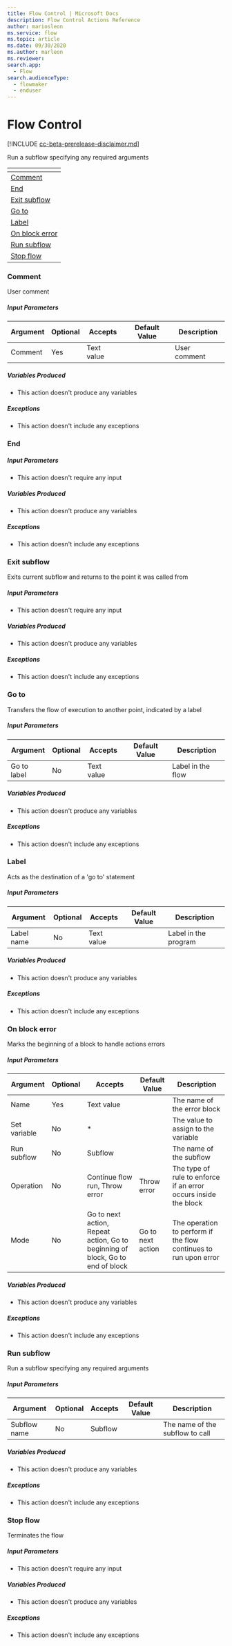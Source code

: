 ```yaml
---
title: Flow Control | Microsoft Docs
description: Flow Control Actions Reference
author: mariosleon
ms.service: flow
ms.topic: article
ms.date: 09/30/2020
ms.author: marleon
ms.reviewer:
search.app: 
  - Flow
search.audienceType: 
  - flowmaker
  - enduser
---
```


# Flow Control

[!INCLUDE [cc-beta-prerelease-disclaimer.md](../../../includes/cc-beta-prerelease-disclaimer.md)]

Run a subflow specifying any required arguments

|<!-- --> |
|-----|
|[Comment](#comment)|
|[End](#end)|
|[Exit subflow](#exitfunction)|
|[Go to](#goto)|
|[Label](#label)|
|[On block error](#block)|
|[Run subflow](#callfunction)|
|[Stop flow](#exit)|

### <a name="comment"></a> Comment
User comment

##### Input Parameters
|Argument|Optional|Accepts|Default Value|Description|
|-----|-----|-----|-----|-----|
|Comment|Yes|Text value||User comment|


##### Variables Produced
- This action doesn't produce any variables

##### <a name="comment_onerror"></a> Exceptions
- This action doesn't include any exceptions
### <a name="end"></a> End


##### Input Parameters
- This action doesn't require any input

##### Variables Produced
- This action doesn't produce any variables

##### <a name="end_onerror"></a> Exceptions
- This action doesn't include any exceptions
### <a name="exitfunction"></a> Exit subflow
Exits current subflow and returns to the point it was called from

##### Input Parameters
- This action doesn't require any input

##### Variables Produced
- This action doesn't produce any variables

##### <a name="exitfunction_onerror"></a> Exceptions
- This action doesn't include any exceptions
### <a name="goto"></a> Go to
Transfers the flow of execution to another point, indicated by a label

##### Input Parameters
|Argument|Optional|Accepts|Default Value|Description|
|-----|-----|-----|-----|-----|
|Go to label|No|Text value||Label in the flow|


##### Variables Produced
- This action doesn't produce any variables

##### <a name="goto_onerror"></a> Exceptions
- This action doesn't include any exceptions
### <a name="label"></a> Label
Acts as the destination of a 'go to' statement

##### Input Parameters
|Argument|Optional|Accepts|Default Value|Description|
|-----|-----|-----|-----|-----|
|Label name|No|Text value||Label in the program|


##### Variables Produced
- This action doesn't produce any variables

##### <a name="label_onerror"></a> Exceptions
- This action doesn't include any exceptions

### <a name="block"></a> On block error
Marks the beginning of a block to handle actions errors

##### Input Parameters
|Argument|Optional|Accepts|Default Value|Description|
|-----|-----|-----|-----|-----|
|Name|Yes|Text value||The name of the error block|
|Set variable|No|*||The value to assign to the variable|
|Run subflow|No|Subflow||The name of the subflow|
|Operation|No|Continue flow run, Throw error|Throw error|The type of rule to enforce if an error occurs inside the block|
|Mode|No|Go to next action, Repeat action, Go to beginning of block, Go to end of block|Go to next action|The operation to perform if the flow continues to run upon error|

##### Variables Produced
- This action doesn't produce any variables

##### <a name="block_onerror"></a> Exceptions
- This action doesn't include any exceptions

### <a name="callfunction"></a> Run subflow
Run a subflow specifying any required arguments

##### Input Parameters
|Argument|Optional|Accepts|Default Value|Description|
|-----|-----|-----|-----|-----|
|Subflow name|No|Subflow||The name of the subflow to call|


##### Variables Produced
- This action doesn't produce any variables

##### <a name="callfunction_onerror"></a> Exceptions
- This action doesn't include any exceptions
### <a name="exit"></a> Stop flow
Terminates the flow

##### Input Parameters
- This action doesn't require any input

##### Variables Produced
- This action doesn't produce any variables

##### <a name="exit_onerror"></a> Exceptions
- This action doesn't include any exceptions

